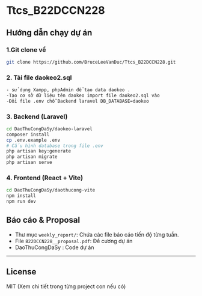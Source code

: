 # Ttcs_B22DCCN228

## Hướng dẫn chạy dự án
### 1.Git clone về
```sh
git clone https://github.com/BruceLeeVanDuc/Ttcs_B22DCCN228.git
```

### 2. Tải file daokeo2.sql
```sh
- sử dụng Xampp, phpAdmin để tạo data daokeo .
-Tạo cơ sở dữ liệu tên daokeo import file daokeo2.sql vào
-Đổi file .env chỗ Backend laravel DB_DATABASE=daokeo
```

### 3. Backend (Laravel)
```sh
cd DaoThuCongDaSy/daokeo-laravel
composer install
cp .env.example .env
# Cấu hình database trong file .env
php artisan key:generate
php artisan migrate
php artisan serve
```

### 4. Frontend (React + Vite)
```sh
cd DaoThuCongDaSy/daothucong-vite
npm install
npm run dev
```

## Báo cáo & Proposal

- Thư mục `weekly_report/`: Chứa các file báo cáo tiến độ từng tuần.
- File `B22DCCN228__proposal.pdf`: Đề cương dự án 
- DaoThuCongDaSy : Code dự án 
---

## License

MIT (Xem chi tiết trong từng project con nếu có)
